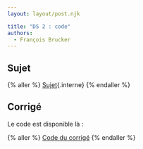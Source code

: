 ```yaml
---
layout: layout/post.njk

title: "DS 2 : code"
authors:
  - François Brucker
---
```



## Sujet 

{% aller %}
[Sujet](./sujet){.interne}
{% endaller %}

## Corrigé

Le code est disponible là :


{% aller %}
[Code du corrigé](./sujet)
{% endaller %}
